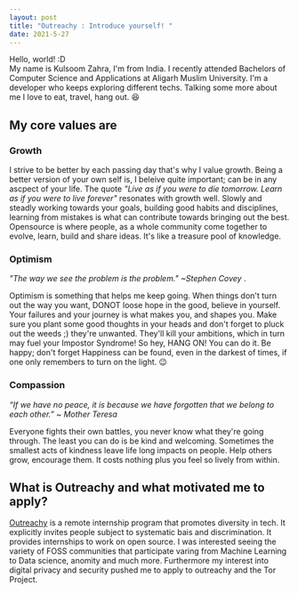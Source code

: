```yaml
---
layout: post
title: "Outreachy : Introduce yourself! "
date: 2021-5-27
---
```

Hello, world! :D <br>
My name is Kulsoom Zahra, I'm from India. I recently attended Bachelors of Computer Science and Applications at Aligarh Muslim University.
I'm a developer who keeps exploring different techs. Talking some more about me I love to eat, travel, hang out. &#128518; 
<h2>My core values are </h2>
<h3><strong>Growth</strong></h3> <p> I strive to be better by each passing day that's why I value growth. Being a better version of your own self is, I beleive quite important; can be in any ascpect of your life. The quote <em>"Live as if you were to die tomorrow. Learn as if you were to live forever"</em>  resonates with growth well. Slowly and steadly working towards your goals, building good habits and disciplines, learning from mistakes is what can contribute towards bringing out the best.
Opensource is where people, as a whole community come together to evolve, learn, build and share ideas. It's like a treasure pool of knowledge.</p>
<h3><strong>Optimism</strong></h3>
<em>"The way we see the problem is the problem."  ~Stephen Covey </em>.
<p> Optimism is something that helps me keep going. When things don't turn out the way you want, DONOT loose hope in the good, believe in yourself. Your failures and your journey is what makes you, and shapes you. Make sure you plant some good thoughts in your heads and don't forget to pluck out the weeds ;) they're unwanted. They'll kill your ambitions, which in turn may fuel your Impostor Syndrome!
So hey, HANG ON! You can do it. 
Be happy; don't forget Happiness can be found, even in the darkest of times, if one only remembers to turn on the light. &#128521 </p> 
<h3><strong>Compassion</strong></h3> <em>“If we have no peace, it is because we have forgotten that we belong to each other.”
~ Mother Teresa</em>
<p>
Everyone fights their own battles, you never know what they're going through. The least you can do is be kind and welcoming. Sometimes the smallest acts of kindness leave life long impacts on people. Help others grow, encourage them. It costs nothing plus you feel so lively from within. 
</p>
<h2>What is Outreachy and what motivated me to apply?</h2>
<a href="https://www.outreachy.org/">Outreachy</a> is a remote internship program that promotes diversity in tech. It explicitly invites people subject to systematic bais and discrimination.
It provides internships to work on open source. I was interested seeing the variety of FOSS communities that participate varing from Machine Learning to Data science, anomity and much more. Furthermore my interest into digital privacy and security pushed me to apply to outreachy and the Tor Project.

